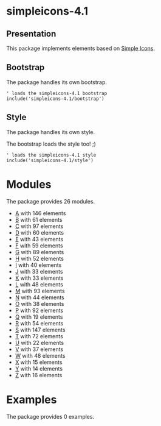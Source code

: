 # simpleicons-4.1


## Presentation
This package implements elements based on [Simple Icons](https://github.com/simple-icons/simple-icons).




## Bootstrap

The package handles its own bootstrap.

```plantuml
' loads the simpleicons-4.1 bootstrap
include('simpleicons-4.1/bootstrap')
```



## Style

The package handles its own style.

The bootstrap loads the style too! ;)

```plantuml
' loads the simpleicons-4.1 style
include('simpleicons-4.1/style')
```


# Modules

The package provides 26 modules.


- [A](A.md) with 146 elements
- [B](B.md) with 61 elements
- [C](C.md) with 97 elements
- [D](D.md) with 60 elements
- [E](E.md) with 43 elements
- [F](F.md) with 59 elements
- [G](G.md) with 89 elements
- [H](H.md) with 52 elements
- [I](I.md) with 40 elements
- [J](J.md) with 33 elements
- [K](K.md) with 33 elements
- [L](L.md) with 48 elements
- [M](M.md) with 93 elements
- [N](N.md) with 44 elements
- [O](O.md) with 38 elements
- [P](P.md) with 92 elements
- [Q](Q.md) with 19 elements
- [R](R.md) with 54 elements
- [S](S.md) with 147 elements
- [T](T.md) with 72 elements
- [U](U.md) with 22 elements
- [V](V.md) with 37 elements
- [W](W.md) with 48 elements
- [X](X.md) with 15 elements
- [Y](Y.md) with 14 elements
- [Z](Z.md) with 16 elements

# Examples

The package provides 0 examples.


